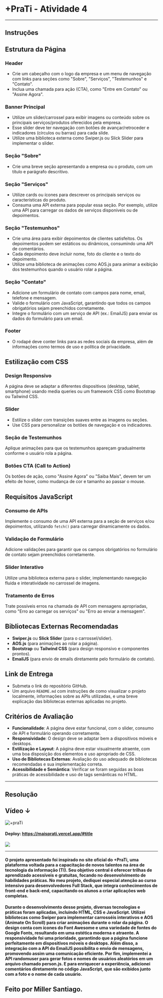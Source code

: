 # +PraTi - Atividade 4 
<hr>

## Instruções

## Estrutura da Página

### Header
- Crie um cabeçalho com o logo da empresa e um menu de navegação com links para seções como "Sobre", "Serviços", "Testemunhos" e "Contato".
- Inclua uma chamada para ação (CTA), como "Entre em Contato" ou "Assine Agora".

### Banner Principal
- Utilize um slider/carrossel para exibir imagens ou conteúdo sobre os principais serviços/produtos oferecidos pela empresa.
- Esse slider deve ter navegação com botões de avançar/retroceder e indicadores (círculos ou barras) para cada slide.
- Utilize uma biblioteca externa como Swiper.js ou Slick Slider para implementar o slider.

### Seção "Sobre"
- Crie uma breve seção apresentando a empresa ou o produto, com um título e parágrafo descritivo.

### Seção "Serviços"
- Utilize cards ou ícones para descrever os principais serviços ou características do produto.
- Consuma uma API externa para popular essa seção. Por exemplo, utilize uma API para carregar os dados de serviços disponíveis ou de depoimentos.

### Seção "Testemunhos"
- Crie uma área para exibir depoimentos de clientes satisfeitos. Os depoimentos podem ser estáticos ou dinâmicos, consumindo uma API de comentários.
- Cada depoimento deve incluir nome, foto do cliente e o texto do depoimento.
- Utilize uma biblioteca de animações como AOS.js para animar a exibição dos testemunhos quando o usuário rolar a página.

### Seção "Contato"
- Adicione um formulário de contato com campos para nome, email, telefone e mensagem.
- Valide o formulário com JavaScript, garantindo que todos os campos obrigatórios sejam preenchidos corretamente.
- Integre o formulário com um serviço de API (ex.: EmailJS) para enviar os dados do formulário para um email.

### Footer
- O rodapé deve conter links para as redes sociais da empresa, além de informações como termos de uso e política de privacidade.

## Estilização com CSS

### Design Responsivo
A página deve se adaptar a diferentes dispositivos (desktop, tablet, smartphone) usando media queries ou um framework CSS como Bootstrap ou Tailwind CSS.

### Slider
- Estilize o slider com transições suaves entre as imagens ou seções. 
- Use CSS para personalizar os botões de navegação e os indicadores.

### Seção de Testemunhos
Aplique animações para que os testemunhos apareçam gradualmente conforme o usuário rola a página.

### Botões CTA (Call to Action)
Os botões de ação, como "Assine Agora" ou "Saiba Mais", devem ter um efeito de hover, como mudança de cor e tamanho ao passar o mouse.

## Requisitos JavaScript

### Consumo de APIs
Implemente o consumo de uma API externa para a seção de serviços e/ou depoimentos, utilizando `fetch()` para carregar dinamicamente os dados.

### Validação de Formulário
Adicione validações para garantir que os campos obrigatórios no formulário de contato sejam preenchidos corretamente.

### Slider Interativo
Utilize uma biblioteca externa para o slider, implementando navegação fluida e interatividade no carrossel de imagens.

### Tratamento de Erros
Trate possíveis erros na chamada de API com mensagens apropriadas, como "Erro ao carregar os serviços" ou "Erro ao enviar a mensagem".

## Bibliotecas Externas Recomendadas
- **Swiper.js** ou **Slick Slider** (para o carrossel/slider).
- **AOS.js** (para animações ao rolar a página).
- **Bootstrap** ou **Tailwind CSS** (para design responsivo e componentes prontos).
- **EmailJS** (para envio de emails diretamente pelo formulário de contato).

## Link de Entrega
- Submeta o link do repositório GitHub.
- Um arquivo `README.md` com instruções de como visualizar o projeto localmente, informações sobre as APIs utilizadas, e uma breve explicação das bibliotecas externas aplicadas no projeto.

## Critérios de Avaliação
- **Funcionalidade**: A página deve estar funcional, com o slider, consumo de API e formulário operando corretamente.
- **Responsividade**: O design deve se adaptar bem a dispositivos móveis e desktops.
- **Estilização e Layout**: A página deve estar visualmente atraente, com uma boa disposição dos elementos e uso apropriado de CSS.
- **Uso de Bibliotecas Externas**: Avaliação do uso adequado de bibliotecas recomendadas e sua implementação correta.
- **Acessibilidade e Semântica**: Verificar se foram seguidas as boas práticas de acessibilidade e uso de tags semânticas no HTML.

<hr>

## Resolução
## Vídeo ↓

![+praTi](https://github.com/user-attachments/assets/4a4309ab-e898-4b7b-9336-e68689a1bdb3)

#### Deploy: https://maisprati.vercel.app/#title
<img src="./img/result.png">
<hr>

#### O projeto apresentado foi inspirado no site oficial do +PraTi, uma plataforma voltada para a capacitação de novos talentos na área de tecnologia da informação (TI). Seu objetivo central é oferecer trilhas de aprendizado acessíveis e gratuitas, focando no desenvolvimento de habilidades práticas. No meu projeto, dediquei especial atenção ao curso intensivo para desenvolvedores Full Stack, que integra conhecimentos de front-end e back-end, capacitando os alunos a criar aplicações web completas.
#### Durante o desenvolvimento desse projeto, diversas tecnologias e práticas foram aplicadas, incluindo HTML, CSS e JavaScript. Utilizei bibliotecas como Swiper para implementar carrosséis interativos e AOS (Animate On Scroll) para criar animações durante o rolar da página. O design conta com ícones do Font Awesome e uma variedade de fontes do Google Fonts, resultando em uma estética moderna e atraente. A responsividade foi uma prioridade, garantindo que a página funcione perfeitamente em dispositivos móveis e desktops. Além disso, a integração com a API do EmailJS possibilita o envio de mensagens, promovendo assim uma comunicação eficiente. Por fim, implementei a API randomuser para gerar fotos e nomes de usuários aleatórios em um arquivo chamado person.js. E para enriquecer a experiência, adicionei comentários diretamente no código JavaScript, que são exibidos junto com a foto e o nome de cada usuário. 

## Feito por Miller Santiago.
